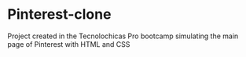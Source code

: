 # Pinterest-clone
Project created in the Tecnolochicas Pro bootcamp simulating the main page of Pinterest with HTML and CSS
